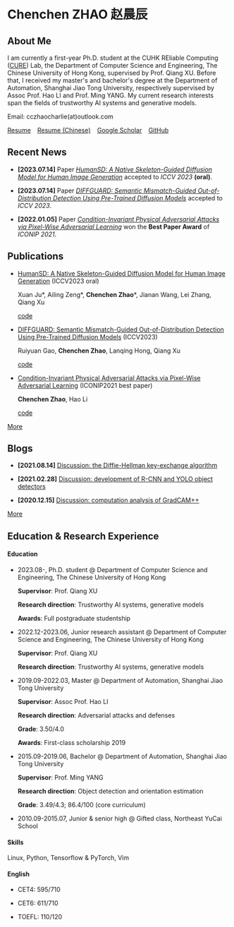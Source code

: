 # Chenchen ZHAO 赵晨辰

## About Me

I am currently a first-year Ph.D. student at the CUHK REliable Computing ([CURE](https://cure-lab.github.io/)) Lab, the Department of Computer Science and Engineering, The Chinese University of Hong Kong, supervised by Prof. Qiang XU. Before that, I received my master's and bachelor's degree at the Department of Automation, Shanghai Jiao Tong University, respectively supervised by Assoc Prof. Hao LI and Prof. Ming YANG. My current research interests span the fields of trustworthy AI systems and generative models.

Email: cczhaocharlie(at)outlook.com

[Resume](Contents/resume_chenchenzhao.pdf) &ensp; [Resume (Chinese)](Contents/resume_chenchenzhao_chn.pdf) &ensp; [Google Scholar](https://scholar.google.com/citations?user=idQQ1t8AAAAJ&hl=zh-CN) &ensp; [GitHub](https://github.com/zcc31415926)

## Recent News

- **[2023.07.14]** Paper *[HumanSD: A Native Skeleton-Guided Diffusion Model for Human Image Generation](https://openaccess.thecvf.com/content/ICCV2023/html/Ju_HumanSD_A_Native_Skeleton-Guided_Diffusion_Model_for_Human_Image_Generation_ICCV_2023_paper.html)* accepted to *ICCV 2023* **(oral)**.

- **[2023.07.14]** Paper *[DIFFGUARD: Semantic Mismatch-Guided Out-of-Distribution Detection Using Pre-Trained Diffusion Models](https://openaccess.thecvf.com/content/ICCV2023/html/Gao_DIFFGUARD_Semantic_Mismatch-Guided_Out-of-Distribution_Detection_Using_Pre-Trained_Diffusion_Models_ICCV_2023_paper.html)* accepted to *ICCV 2023*.

- **[2022.01.05]** Paper *[Condition-Invariant Physical Adversarial Attacks via Pixel-Wise Adversarial Learning](https://link.springer.com/chapter/10.1007/978-3-030-92270-2_32)* won the **Best Paper Award** of *ICONIP 2021*.

## Publications

- [HumanSD: A Native Skeleton-Guided Diffusion Model for Human Image Generation](https://openaccess.thecvf.com/content/ICCV2023/html/Ju_HumanSD_A_Native_Skeleton-Guided_Diffusion_Model_for_Human_Image_Generation_ICCV_2023_paper.html) (ICCV2023 oral)

    Xuan Ju\*, Ailing Zeng\*, **Chenchen Zhao**\*, Jianan Wang, Lei Zhang, Qiang Xu

    [code](https://github.com/IDEA-Research/HumanSD)

- [DIFFGUARD: Semantic Mismatch-Guided Out-of-Distribution Detection Using Pre-Trained Diffusion Models](https://openaccess.thecvf.com/content/ICCV2023/html/Gao_DIFFGUARD_Semantic_Mismatch-Guided_Out-of-Distribution_Detection_Using_Pre-Trained_Diffusion_Models_ICCV_2023_paper.html) (ICCV2023)

    Ruiyuan Gao, **Chenchen Zhao**, Lanqing Hong, Qiang Xu

    [code](https://github.com/cure-lab/DiffGuard)

- [Condition-Invariant Physical Adversarial Attacks via Pixel-Wise Adversarial Learning](https://link.springer.com/chapter/10.1007/978-3-030-92270-2_32) (ICONIP2021 best paper)

    **Chenchen Zhao**, Hao Li

    [code](https://github.com/zcc31415926/P-ALPhA)

[More](Contents/publications.md)

## Blogs

- **[2021.08.14]** [Discussion: the Diffie-Hellman key-exchange algorithm](Contents/blogs/diffie_hellman/diffie_hellman.md)

- **[2021.02.28]** [Discussion: development of R-CNN and YOLO object detectors](Contents/blogs/object_detectors/object_detectors.md)

- **[2020.12.15]** [Discussion: computation analysis of GradCAM++](Contents/blogs/gradcampp/gradcampp.md)

[More](Contents/blogs.md)

## Education & Research Experience

#### **Education**

- 2023.08-, Ph.D. student @ Department of Computer Science and Engineering, The Chinese University of Hong Kong

    **Supervisor**: Prof. Qiang XU

    **Research direction**: Trustworthy AI systems, generative models

    **Awards**: Full postgraduate studentship

- 2022.12-2023.06, Junior research assistant @ Department of Computer Science and Engineering, The Chinese University of Hong Kong

    **Supervisor**: Prof. Qiang XU

    **Research direction**: Trustworthy AI systems, generative models

- 2019.09-2022.03, Master @ Department of Automation, Shanghai Jiao Tong University

    **Supervisor**: Assoc Prof. Hao LI

    **Research direction**: Adversarial attacks and defenses

    **Grade**: 3.50/4.0

    **Awards**: First-class scholarship 2019

- 2015.09-2019.06, Bachelor @ Department of Automation, Shanghai Jiao Tong University

    **Supervisor**: Prof. Ming YANG

    **Research direction**: Object detection and orientation estimation

    **Grade**: 3.49/4.3; 86.4/100 (core curriculum)

- 2010.09-2015.07, Junior & senior high @ Gifted class, Northeast YuCai School

#### **Skills**

Linux, Python, Tensorflow & PyTorch, Vim

#### **English**

- CET4: 595/710

- CET6: 611/710

- TOEFL: 110/120
